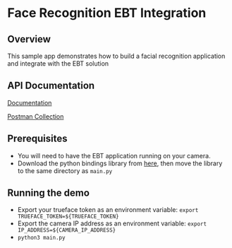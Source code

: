 # Face Recognition EBT Integration

## Overview
This sample app demonstrates how to build a facial recognition application and integrate with the EBT solution

## API Documentation
[Documentation](https://docs.google.com/document/d/1BAZO66pC694ZPZEqDvVaWI0cFafzIbz9qaNmkXRG0Tw/edit?usp=sharing)

[Postman Collection](https://documenter.getpostman.com/view/12009415/T17M7RNe?version=latest)

## Prerequisites
- You will need to have the EBT application running on your camera.
- Download the python bindings library from [here](https://reference.trueface.ai/cpp/dev/latest/index.html#x86-64-python-bindings), then move the library to the same directory as `main.py`

## Running the demo
- Export your trueface token as an environment variable: `export TRUEFACE_TOKEN=${TRUEFACE_TOKEN}`
- Export the camera IP address as an environment variable: `export IP_ADDRESS=${CAMERA_IP_ADDRESS}`
- `python3 main.py`
